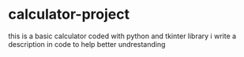# calculator-project
this is a basic calculator 
coded with python and tkinter library
i write a description in code to help better undrestanding
